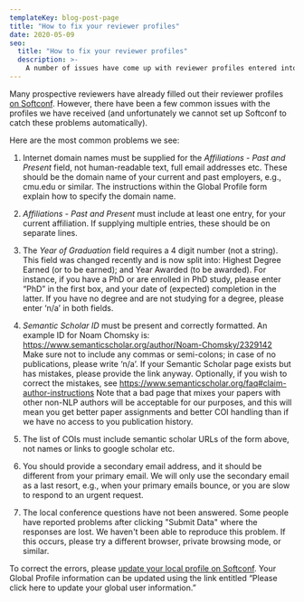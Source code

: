 ```yaml
---
templateKey: blog-post-page
title: "How to fix your reviewer profiles"
date: 2020-05-09
seo:
  title: "How to fix your reviewer profiles"
  description: >- 
    A number of issues have come up with reviewer profiles entered into Softconf. Here we explain how to fix them.
---
```


Many prospective reviewers have already filled out their reviewer profiles [on Softconf](https://www.softconf.com/emnlp2020/papers/user/scmd.cgi?scmd=updateProfile). However, there have been a few common issues with the profiles we have received (and unfortunately we cannot set up Softconf to catch these problems automatically).

Here are the most common problems we see:

1. Internet domain names must be supplied for the *Affiliations - Past and Present* field, not human-readable text, full email addresses etc. These should be the domain name of your current and past employers, e.g., cmu.edu or similar. The instructions within the Global Profile form explain how to specify the domain name.

2. *Affiliations - Past and Present* must include at least one entry, for your current affiliation. If supplying multiple entries, these should be on separate lines.

3. The *Year of Graduation* field requires a 4 digit number (not a string). This field was changed recently and is now split into: Highest Degree Earned (or to be earned); and Year Awarded (to be awarded). For instance, if you have a PhD or are enrolled in PhD study, please enter “PhD” in the first box, and your date of (expected) completion in the latter. If you have no degree and are not studying for a degree, please enter ‘n/a’ in both fields.

4. *Semantic Scholar ID* must be present and correctly formatted. An example ID for Noam Chomsky is: https://www.semanticscholar.org/author/Noam-Chomsky/2329142  Make sure not to include any commas or semi-colons; in case of no publications, please write ‘n/a’. If your Semantic Scholar page exists but has mistakes, please provide the link anyway. Optionally, if you wish to correct the mistakes, see https://www.semanticscholar.org/faq#claim-author-instructions Note that a bad page that mixes your papers with other non-NLP authors will be acceptable for our purposes, and this will mean you get better paper assignments and better COI handling than if we have no access to you publication history.

5. The list of COIs must include semantic scholar URLs of the form above, not names or links to google scholar etc. 

6. You should provide a secondary email address, and it should be different from your primary email. We will only use the secondary email as a last resort, e.g., when your primary emails bounce, or you are slow to respond to an urgent request.

7. The local conference questions have not been answered. Some people have reported problems after clicking "Submit Data" where the responses are lost. We haven't been able to reproduce this problem. If this occurs, please try a different browser, private browsing mode, or similar.

To correct the errors, please [update your local profile on Softconf](https://www.softconf.com/emnlp2020/papers/user/scmd.cgi?scmd=updateProfile). Your Global Profile information can be updated using the link entitled “Please click here to update your global user information.”
